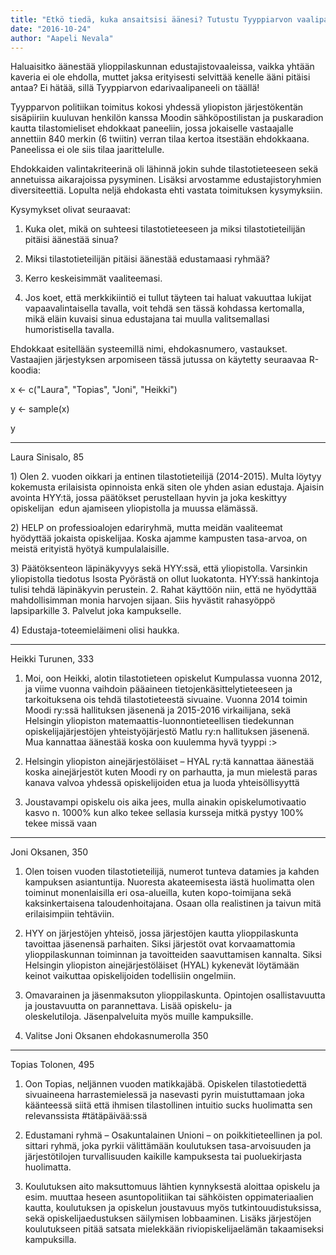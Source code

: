 ```yaml
---
title: "Etkö tiedä, kuka ansaitsisi äänesi? Tutustu Tyyppiarvon vaalipaneeliin!"
date: "2016-10-24"
author: "Aapeli Nevala"
---
```


Haluaisitko äänestää ylioppilaskunnan edustajistovaaleissa, vaikka yhtään kaveria ei ole ehdolla, muttet jaksa erityisesti selvittää kenelle ääni pitäisi antaa? Ei hätää, sillä Tyyppiarvon edarivaalipaneeli on täällä!

Tyypparvon politiikan toimitus kokosi yhdessä yliopiston järjestökentän sisäpiiriin kuuluvan henkilön kanssa Moodin sähköpostilistan ja puskaradion kautta tilastomieliset ehdokkaat paneeliin, jossa jokaiselle vastaajalle annettiin 840 merkin (6 twiitin) verran tilaa kertoa itsestään ehdokkaana. Paneelissa ei ole siis tilaa jaarittelulle.

Ehdokkaiden valintakriteerinä oli lähinnä jokin suhde tilastotieteeseen sekä annetuissa aikarajoissa pysyminen. Lisäksi arvostamme edustajistoryhmien diversiteettiä. Lopulta neljä ehdokasta ehti vastata toimituksen kysymyksiin.

Kysymykset olivat seuraavat:

1) Kuka olet, mikä on suhteesi tilastotieteeseen ja miksi tilastotieteilijän pitäisi äänestää sinua?

2) Miksi tilastotieteilijän pitäisi äänestää edustamaasi ryhmää?

3) Kerro keskeisimmät vaaliteemasi.

4) Jos koet, että merkkikiintiö ei tullut täyteen tai haluat vakuuttaa lukijat vapaavalintaisella tavalla, voit tehdä sen tässä kohdassa kertomalla, mikä eläin kuvaisi sinua edustajana tai muulla valitsemallasi humoristisella tavalla.

Ehdokkaat esitellään systeemillä nimi, ehdokasnumero, vastaukset. Vastaajien järjestyksen arpomiseen tässä jutussa on käytetty seuraavaa R-koodia:

x <- c("Laura", "Topias", "Joni", "Heikki")

y <- sample(x)

y

* * *

<!-- \[caption id="" align="alignnone" width="404"\]![Laura Sinisalo](http://gdurl.com/dyBp) Laura Sinisalo\[/caption\] -->

Laura Sinisalo, 85

1) Olen 2. vuoden oikkari ja entinen tilastotieteilijä (2014-2015). Multa löytyy kokemusta erilaisista opinnoista enkä siten ole yhden asian edustaja. Ajaisin avointa HYY:tä, jossa päätökset perustellaan hyvin ja joka keskittyy opiskelijan  edun ajamiseen yliopistolla ja muussa elämässä.

2) HELP on professioalojen edariryhmä, mutta meidän vaaliteemat hyödyttää jokaista opiskelijaa. Koska ajamme kampusten tasa-arvoa, on meistä erityistä hyötyä kumpulalaisille.

3) Päätöksenteon läpinäkyvyys sekä HYY:ssä, että yliopistolla. Varsinkin yliopistolla tiedotus Isosta Pyörästä on ollut luokatonta. HYY:ssä hankintoja tulisi tehdä läpinäkyvin perustein. 2. Rahat käyttöön niin, että ne hyödyttää mahdollisimman monia harvojen sijaan. Siis hyvästit rahasyöppö lapsiparkille 3. Palvelut joka kampukselle.

4) Edustaja-toteemieläimeni olisi haukka.

* * *

<!-- \[caption id="" align="alignnone" width="512"\]![Heikki Turunen](http://gdurl.com/Lhh3) Heikki Turunen\[/caption\] -->

Heikki Turunen, 333

1) Moi, oon Heikki, alotin tilastotieteen opiskelut Kumpulassa vuonna 2012, ja viime vuonna vaihdoin pääaineen tietojenkäsittelytieteeseen ja tarkoituksena ois tehdä tilastotieteestä sivuaine. Vuonna 2014 toimin Moodi ry:ssä hallituksen jäsenenä ja 2015-2016 virkailijana, sekä Helsingin yliopiston matemaattis-luonnontieteellisen tiedekunnan opiskelijajärjestöjen yhteistyöjärjestö Matlu ry:n hallituksen jäsenenä. Mua kannattaa äänestää koska oon kuulemma hyvä tyyppi :>

2) Helsingin yliopiston ainejärjestöläiset – HYAL ry:tä kannattaa äänestää koska ainejärjestöt kuten Moodi ry on parhautta, ja mun mielestä paras kanava valvoa yhdessä opiskelijoiden etua ja luoda yhteisöllisyyttä

3) Joustavampi opiskelu ois aika jees, mulla ainakin opiskelumotivaatio kasvo n. 1000% kun alko tekee sellasia kursseja mitkä pystyy 100% tekee missä vaan

* * *

<!-- \[caption id="" align="alignnone" width="266"\]![Joni Oksanen. Kuva: Saku Metsärinne](http://gdurl.com/SN6W) Joni Oksanen. Kuva: Saku Metsärinne\[/caption\] -->

Joni Oksanen, 350

1) Olen toisen vuoden tilastotieteilijä, numerot tunteva datamies ja kahden kampuksen asiantuntija. Nuoresta akateemisesta iästä huolimatta olen toiminut monenlaisilla eri osa-alueilla, kuten kopo-toimijana sekä kaksinkertaisena taloudenhoitajana. Osaan olla realistinen ja taivun mitä erilaisimpiin tehtäviin.

2) HYY on järjestöjen yhteisö, jossa järjestöjen kautta ylioppilaskunta tavoittaa jäsenensä parhaiten. Siksi järjestöt ovat korvaamattomia ylioppilaskunnan toiminnan ja tavoitteiden saavuttamisen kannalta. Siksi Helsingin yliopiston ainejärjestöläiset (HYAL) kykenevät löytämään keinot vaikuttaa opiskelijoiden todellisiin ongelmiin.

3) Omavarainen ja jäsenmaksuton ylioppilaskunta. Opintojen osallistavuutta ja joustavuutta on parannettava. Lisää opiskelu- ja oleskelutiloja. Jäsenpalveluita myös muille kampuksille.

4) Valitse Joni Oksanen ehdokasnumerolla 350

* * *

<!-- \[caption id="" align="alignnone" width="442"\]![Topias Tolonen](http://gdurl.com/wEi6) Topias Tolonen\[/caption\] -->

Topias Tolonen, 495

1) Oon Topias, neljännen vuoden matikkajäbä. Opiskelen tilastotiedettä sivuaineena harrastemielessä ja nasevasti pyrin muistuttamaan joka käänteessä siitä että ihmisen tilastollinen intuitio sucks huolimatta sen relevanssista #tätäpäivää:ssä

2) Edustamani ryhmä – Osakuntalainen Unioni – on poikkitieteellinen ja pol. sittari ryhmä, joka pyrkii välittämään koulutuksen tasa-arvoisuuden ja järjestötilojen turvallisuuden kaikille kampuksesta tai puoluekirjasta huolimatta.

3) Koulutuksen aito maksuttomuus lähtien kynnyksestä aloittaa opiskelu ja esim. muuttaa heseen asuntopolitiikan tai sähköisten oppimateriaalien kautta, koulutuksen ja opiskelun joustavuus myös tutkintouudistuksissa, sekä opiskelijaedustuksen säilymisen lobbaaminen. Lisäks järjestöjen koulutukseen pitää satsata mielekkään riviopiskelijaelämän takaamiseksi kampuksilla.
